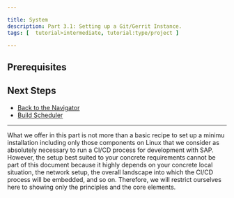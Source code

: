 ```yaml
---

title: System
description: Part 3.1: Setting up a Git/Gerrit Instance.
tags: [  tutorial>intermediate, tutorial:type/project ]

---
```


## Prerequisites
 

## Next Steps
 - [Back to the Navigator](http://go.sap.com/developer/tutorials/ci-best-practices-intro.html)
 - [Build Scheduler](http://go.sap.com/developer/tutorials/ci-best-practices-build.html)
 

---


What we offer in this part is not more than a basic recipe to set up a minimu installation including only those components on Linux that we consider as absolutely necessary to run a CI/CD process for development with SAP. However, the setup best suited to your concrete requirements cannot be part of this document because it highly depends on your concrete local situation, the network setup, the overall landscape into which the CI/CD process will be embedded, and so on. Therefore, we will restrict ourselves here to showing only the principles and the core elements.
